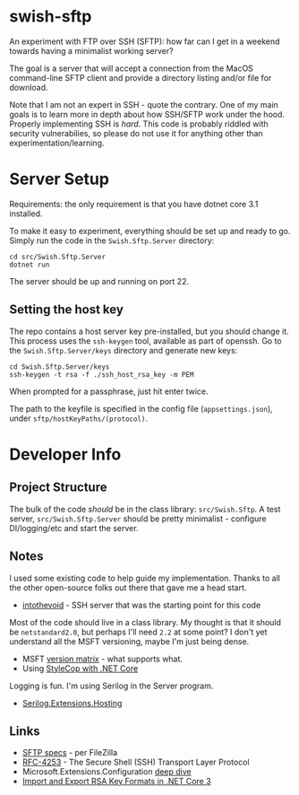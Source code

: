 # swish-sftp

An experiment with FTP over SSH (SFTP): how far can I get in a weekend towards having a minimalist working server?

The goal is a server that will accept a connection from the MacOS command-line SFTP client and provide a directory listing and/or file for download.

Note that I am not an expert in SSH - quote the contrary.
One of my main goals is to learn more in depth about how SSH/SFTP work under the hood.
Properly implementing SSH is _hard_.
This code is probably riddled with security vulnerabilies, so please do not use it for anything other than experimentation/learning.


# Server Setup

Requirements: the only requirement is that you have dotnet core 3.1 installed.

To make it easy to experiment, everything should be set up and ready to go.
Simply run the code in the `Swish.Sftp.Server` directory:

    cd src/Swish.Sftp.Server
    dotnet run

The server should be up and running on port 22.


## Setting the host key

The repo contains a host server key pre-installed, but you should change it.
This process uses the `ssh-keygen` tool, available as part of openssh.
Go to the `Swish.Sftp.Server/keys` directory and generate new keys:

    cd Swish.Sftp.Server/keys
    ssh-keygen -t rsa -f ./ssh_host_rsa_key -m PEM

When prompted for a passphrase, just hit enter twice.

The path to the keyfile is specified in the config file (`appsettings.json`), under `sftp/hostKeyPaths/(protocol)`.


# Developer Info

## Project Structure

The bulk of the code _should_ be in the class library: `src/Swish.Sftp`.
A test server, `src/Swish.Sftp.Server` should be pretty minimalist - configure DI/logging/etc and start the server.


## Notes

I used some existing code to help guide my implementation.
Thanks to all the other open-source folks out there that gave me a head start.

* [intothevoid](https://github.com/intothevoid/sshserver) - SSH server that was the starting point for this code

Most of the code should live in a class library.
My thought is that it should be `netstandard2.0`, but perhaps I'll need `2.2` at some point?
I don't yet understand all the MSFT versioning, maybe I'm just being dense.

* MSFT [version matrix](https://docs.microsoft.com/en-us/dotnet/standard/net-standard#net-implementation-support) - what supports what.
* Using [StyleCop with .NET Core](https://github.com/DotNetAnalyzers/StyleCopAnalyzers/blob/master/documentation/DotNetCli.md)

Logging is fun.
I'm using Serilog in the Server program.

* [Serilog.Extensions.Hosting](https://github.com/serilog/serilog-extensions-hosting)


## Links

* [SFTP specs](https://wiki.filezilla-project.org/SFTP_specifications) - per FileZilla
* [RFC-4253](https://tools.ietf.org/html/rfc4253) - The Secure Shell (SSH) Transport Layer Protocol
* Microsoft.Extensions.Configuration [deep dive](https://www.paraesthesia.com/archive/2018/06/20/microsoft-extensions-configuration-deep-dive/)
* [Import and Export RSA Key Formats in .NET Core 3](https://vcsjones.dev/2019/10/07/key-formats-dotnet-3/)

